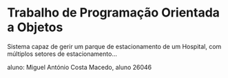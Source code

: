 # Trabalho de Programação Orientada a Objetos 

Sistema capaz de gerir um parque de estacionamento de um Hospital, com múltiplos setores de estacionamento...


aluno: Miguel António Costa Macedo, aluno 26046
